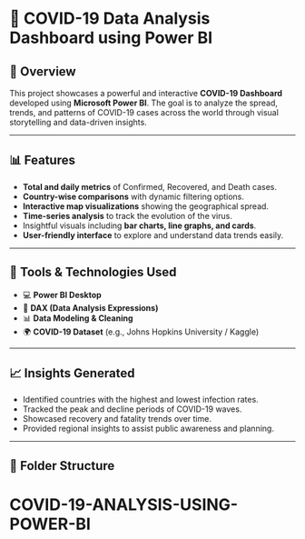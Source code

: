 # 🦠 COVID-19 Data Analysis Dashboard using Power BI

## 📌 Overview

This project showcases a powerful and interactive **COVID-19 Dashboard** developed using **Microsoft Power BI**. The goal is to analyze the spread, trends, and patterns of COVID-19 cases across the world through visual storytelling and data-driven insights.

---

## 📊 Features

- **Total and daily metrics** of Confirmed, Recovered, and Death cases.
- **Country-wise comparisons** with dynamic filtering options.
- **Interactive map visualizations** showing the geographical spread.
- **Time-series analysis** to track the evolution of the virus.
- Insightful visuals including **bar charts, line graphs, and cards**.
- **User-friendly interface** to explore and understand data trends easily.

---

## 🧰 Tools & Technologies Used

- 💻 **Power BI Desktop**
- 🧮 **DAX (Data Analysis Expressions)**
- 📊 **Data Modeling & Cleaning**
- 🌍 **COVID-19 Dataset** (e.g., Johns Hopkins University / Kaggle)

---

## 📈 Insights Generated

- Identified countries with the highest and lowest infection rates.
- Tracked the peak and decline periods of COVID-19 waves.
- Showcased recovery and fatality trends over time.
- Provided regional insights to assist public awareness and planning.

---

## 📁 Folder Structure

# COVID-19-ANALYSIS-USING-POWER-BI
